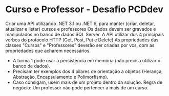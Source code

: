 # Curso e Professor - Desafio PCDdev

Criar uma API utilizando .NET 3.1 ou .NET 6, para manter (criar, deletar, atualizar e listar) cursos e professores
Os dados devem ser gravados e manipulados no banco de dados SQL Server.
A API utilizar dos 4 principais verbos do protocolo HTTP (Get, Post, Put e Delete)
As propriedades das classes "Cursos" e "Professores" deverão ser criadas por vcs, com as propriedades que acharem necessários.
* A turma 1 pode usar a persistencia em memória (não precisa utilizar o banco de dados).
* Precisam ter exemplos dos 4 pilares de orientação a objetos (Herança, Abstração, Encapsulamento e Polimorfismo).
* Caso consigam, usem mais de um projeto dentro da solução.
Regra de negócio: Um professor não pode pertencer a mais de um curso.
